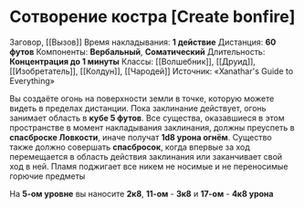 # Сотворение костра [Create bonfire]
Заговор, [[Вызов]]
Время накладывания: **1 действие**
Дистанция: **60 футов**
Компоненты: **Вербальный**, **Соматический**
Длительность: **Концентрация до 1 минуты**
Классы: [[Волшебник]], [[Друид]], [[Изобретатель]], [[Колдун]], [[Чародей]]
Источник: «Xanathar's Guide to Everything»

Вы создаёте огонь на поверхности земли в точке, которую можете видеть в пределах дистанции. Пока заклинание действует, огонь занимает область в **кубе 5 футов**. Все существа, оказавшиеся в этом пространстве в момент накладывания заклинания, должны преуспеть в **спасброске Ловкости**, иначе получат **1d8 урона огнём**. Существо также должно совершать **спасбросок**, когда впервые за ход перемещается в область действия заклинания или заканчивает свой ход в ней. Пламя поджигает все никем не носимые и не переносимые горючие предметы
  
На **5-ом уровне** вы наносите **2к8**, **11-ом** - **3к8** и **17-ом** - **4к8 урона**